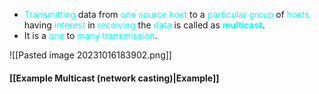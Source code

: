 - <span style="color:#00ffff">Transmitting</span> data from <span style="color:#00ffff">one source host</span> to a <span style="color:#00ffff">particular group</span> of <span style="color:#00ffff">hosts</span> having <span style="color:#00ffff">interest</span> in <span style="color:#00ffff">receiving</span> the <span style="color:#00ffff">data</span> is called as **<span style="color:#00ffff">multicast</span>**.
- It is a <span style="color:#00ffff">one</span> to <span style="color:#00ffff">many</span> <span style="color:#00ffff">transmission</span>.

![[Pasted image 20231016183902.png]]
#### [[Example Multicast (network casting)|Example]]
